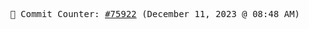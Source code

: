 <p align="center">
    <samp>
        📮 Commit Counter: <a href="https://github.com/Javascript-void0/Javascript-void0/commits/main">#75922</a> (December 11, 2023 @ 08:48 AM)
    </samp>
</p>